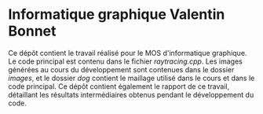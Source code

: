 # Informatique graphique Valentin Bonnet
Ce dépôt contient le travail réalisé pour le MOS d'informatique graphique. Le code principal est contenu dans le fichier *raytracing.cpp*. Les images générées au cours du développement sont contenues dans le dossier *images*, et le dossier *dog* contient le maillage utilisé dans le cours et dans le code principal. Ce dépôt contient également le rapport de ce travail, détaillant les résultats intermédiaires obtenus pendant le développement du code.
